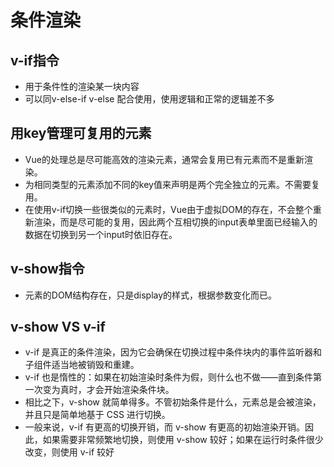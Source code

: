 # 条件渲染

## v-if指令

* 用于条件性的渲染某一块内容
* 可以同v-else-if  v-else 配合使用，使用逻辑和正常的逻辑差不多
  
## 用key管理可复用的元素

* Vue的处理总是尽可能高效的渲染元素，通常会复用已有元素而不是重新渲染。
* 为相同类型的元素添加不同的key值来声明是两个完全独立的元素。不需要复用。
* 在使用v-if切换一些很类似的元素时，Vue由于虚拟DOM的存在，不会整个重新渲染，而是尽可能的复用，因此两个互相切换的input表单里面已经输入的数据在切换到另一个input时依旧存在。

## v-show指令

* 元素的DOM结构存在，只是display的样式，根据参数变化而已。

## v-show VS v-if

* v-if 是真正的条件渲染，因为它会确保在切换过程中条件块内的事件监听器和子组件适当地被销毁和重建。
* v-if 也是惰性的：如果在初始渲染时条件为假，则什么也不做——直到条件第一次变为真时，才会开始渲染条件块。
* 相比之下，v-show 就简单得多。不管初始条件是什么，元素总是会被渲染，并且只是简单地基于 CSS 进行切换。
* 一般来说，v-if 有更高的切换开销，而 v-show 有更高的初始渲染开销。因此，如果需要非常频繁地切换，则使用 v-show 较好；如果在运行时条件很少改变，则使用 v-if 较好